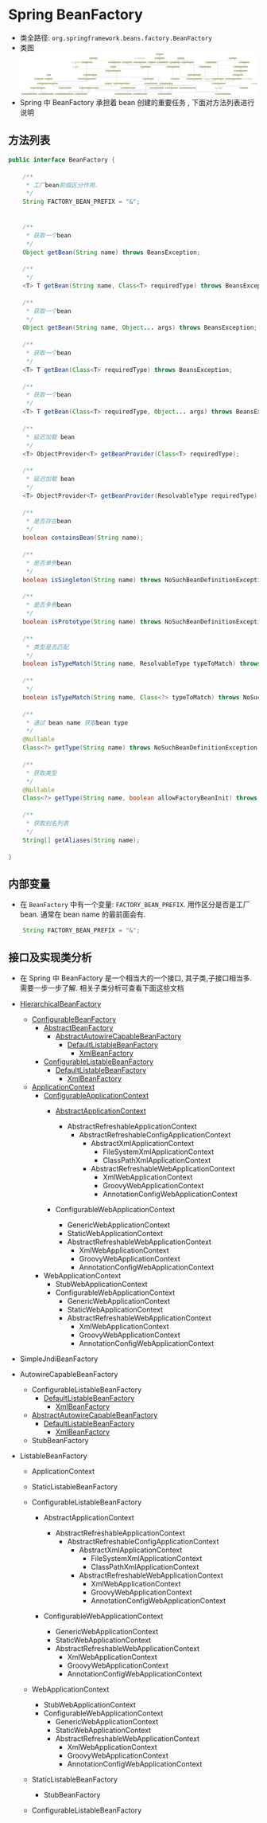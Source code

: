 # Spring BeanFactory
- 类全路径: `org.springframework.beans.factory.BeanFactory`
- 类图
    ![BeanFactory](./images/BeanFactory.png)
- Spring 中 BeanFactory 承担着 bean 创建的重要任务 , 下面对方法列表进行说明


## 方法列表

```java
public interface BeanFactory {

	/**
	 * 工厂bean前缀区分作用.
	 */
	String FACTORY_BEAN_PREFIX = "&";


	/**
	 * 获取一个bean
	 */
	Object getBean(String name) throws BeansException;

	/**
	 */
	<T> T getBean(String name, Class<T> requiredType) throws BeansException;

	/**
     * 获取一个bean
     */
	Object getBean(String name, Object... args) throws BeansException;

	/**
     * 获取一个bean
	 */
	<T> T getBean(Class<T> requiredType) throws BeansException;

	/**
     * 获取一个bean
	 */
	<T> T getBean(Class<T> requiredType, Object... args) throws BeansException;

	/**
	 * 延迟加载 bean
	 */
	<T> ObjectProvider<T> getBeanProvider(Class<T> requiredType);

	/**
	 * 延迟加载 bean
	 */
	<T> ObjectProvider<T> getBeanProvider(ResolvableType requiredType);

	/**
	 * 是否存在bean
	 */
	boolean containsBean(String name);

	/**
	 * 是否单例bean
	 */
	boolean isSingleton(String name) throws NoSuchBeanDefinitionException;

	/**
	 * 是否多例bean
	 */
	boolean isPrototype(String name) throws NoSuchBeanDefinitionException;

	/**
	 * 类型是否匹配
	 */
	boolean isTypeMatch(String name, ResolvableType typeToMatch) throws NoSuchBeanDefinitionException;

	/**
	 */
	boolean isTypeMatch(String name, Class<?> typeToMatch) throws NoSuchBeanDefinitionException;

	/**
	 * 通过 bean name 获取bean type
	 */
	@Nullable
	Class<?> getType(String name) throws NoSuchBeanDefinitionException;

	/**
     * 获取类型
	 */
	@Nullable
	Class<?> getType(String name, boolean allowFactoryBeanInit) throws NoSuchBeanDefinitionException;

	/**
	 * 获取别名列表
	 */
	String[] getAliases(String name);

}
```


## 内部变量
- 在 `BeanFactory` 中有一个变量: `FACTORY_BEAN_PREFIX`. 用作区分是否是工厂bean. 通常在 bean name 的最前面会有. 

```java
	String FACTORY_BEAN_PREFIX = "&";

```


## 接口及实现类分析



- 在 Spring 中 BeanFactory 是一个相当大的一个接口, 其子类,子接口相当多. 需要一步一步了解. 相关子类分析可查看下面这些文档


- [HierarchicalBeanFactory](/doc/book/bean/factory/BeanFactory/Spring-HierarchicalBeanFactory.md)
    - [ConfigurableBeanFactory](/doc/book/bean/factory/BeanFactory/Spring-ConfigurableBeanFactory.md)
        - [AbstractBeanFactory](/doc/book/bean/factory/Spring-AbstractBeanFactory.md)
            - [AbstractAutowireCapableBeanFactory](/doc/book/bean/factory/Spring-AbstractAutowireCapableBeanFactory.md)
                - [DefaultListableBeanFactory](/doc/book/bean/factory/Spring-DefaultListableBeanFactory.md)
                    - [XmlBeanFactory](/doc/book/bean/factory/Spring-XmlBeanFactory.md)
        - [ConfigurableListableBeanFactory](./Spring-ConfigurableListableBeanFactory.md)
            - [DefaultListableBeanFactory](/doc/book/bean/factory/Spring-DefaultListableBeanFactory.md)
                - [XmlBeanFactory](/doc/book/bean/factory/Spring-XmlBeanFactory.md)
    - [ApplicationContext](/doc/book/context/ApplicationContext/Spring-ApplicationContext.md)
        - [ConfigurableApplicationContext](/doc/book/context/ApplicationContext/Spring-ConfigurableApplicationContext.md)
            - [AbstractApplicationContext](/doc/book/context/ApplicationContext/Spring-AbstractApplicationContext.md)
                - AbstractRefreshableApplicationContext
                    - AbstractRefreshableConfigApplicationContext
                        - AbstractXmlApplicationContext
                            - FileSystemXmlApplicationContext
                            - ClassPathXmlApplicationContext
                        - AbstractRefreshableWebApplicationContext
                            - XmlWebApplicationContext
                            - GroovyWebApplicationContext
                            - AnnotationConfigWebApplicationContext
                        
            - ConfigurableWebApplicationContext
                - GenericWebApplicationContext
                - StaticWebApplicationContext
                - AbstractRefreshableWebApplicationContext
                    - XmlWebApplicationContext
                    - GroovyWebApplicationContext
                    - AnnotationConfigWebApplicationContext
        - WebApplicationContext
            - StubWebApplicationContext
            - ConfigurableWebApplicationContext
                - GenericWebApplicationContext
                - StaticWebApplicationContext
                - AbstractRefreshableWebApplicationContext
                    - XmlWebApplicationContext
                    - GroovyWebApplicationContext
                    - AnnotationConfigWebApplicationContext
- SimpleJndiBeanFactory
- AutowireCapableBeanFactory
    - ConfigurableListableBeanFactory
        - [DefaultListableBeanFactory](/doc/book/bean/factory/Spring-DefaultListableBeanFactory.md)
            - [XmlBeanFactory](/doc/book/bean/factory/Spring-XmlBeanFactory.md)
    - [AbstractAutowireCapableBeanFactory](/doc/book/bean/factory/Spring-AbstractAutowireCapableBeanFactory.md)
        - [DefaultListableBeanFactory](/doc/book/bean/factory/Spring-DefaultListableBeanFactory.md)
            - [XmlBeanFactory](/doc/book/bean/factory/Spring-XmlBeanFactory.md)
    - StubBeanFactory     
- ListableBeanFactory
    - ApplicationContext
    - StaticListableBeanFactory
    - ConfigurableListableBeanFactory
        - AbstractApplicationContext
            - AbstractRefreshableApplicationContext
                - AbstractRefreshableConfigApplicationContext
                    - AbstractXmlApplicationContext
                        - FileSystemXmlApplicationContext
                        - ClassPathXmlApplicationContext
                    - AbstractRefreshableWebApplicationContext
                        - XmlWebApplicationContext
                        - GroovyWebApplicationContext
                        - AnnotationConfigWebApplicationContext
                    
        - ConfigurableWebApplicationContext
            - GenericWebApplicationContext
            - StaticWebApplicationContext
            - AbstractRefreshableWebApplicationContext
                - XmlWebApplicationContext
                - GroovyWebApplicationContext
                - AnnotationConfigWebApplicationContext

    - WebApplicationContext
        - StubWebApplicationContext
        - ConfigurableWebApplicationContext
            - GenericWebApplicationContext
            - StaticWebApplicationContext
            - AbstractRefreshableWebApplicationContext
                - XmlWebApplicationContext
                - GroovyWebApplicationContext
                - AnnotationConfigWebApplicationContext
    - StaticListableBeanFactory
        - StubBeanFactory
    - ConfigurableListableBeanFactory
